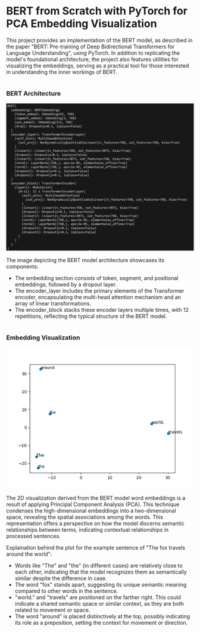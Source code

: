 #  BERT from Scratch with PyTorch for PCA Embedding Visualization

This project provides an implementation of the BERT model, as described in the paper "BERT: Pre-training of Deep Bidirectional Transformers for Language Understanding", using PyTorch. In addition to replicating the model's foundational architecture, the project also features utilities for visualizing the embeddings, serving as a practical tool for those interested in understanding the inner workings of BERT.

#
### BERT Architecture
![bert architecture](https://github.com/sahilnishad/BERT-from-Scratch-using-PyTorch/blob/main/images/bert%20architecture.PNG)

The image depicting the BERT model architecture showcases its components:

* The embedding section consists of token, segment, and positional embeddings, followed by a dropout layer.
* The encoder_layer includes the primary elements of the Transformer encoder, encapsulating the multi-head attention mechanism and an array of linear transformations.
* The encoder_block stacks these encoder layers multiple times, with 12 repetitions, reflecting the typical structure of the BERT model.


#
### Embedding Visualization
![embedding](https://github.com/sahilnishad/BERT-from-Scratch-using-PyTorch/blob/main/images/embedding.png)

The 2D visualization derived from the BERT model word embeddings is a result of applying Principal Component Analysis (PCA). This technique condenses the high-dimensional embeddings into a two-dimensional space, revealing the spatial associations among the words. This representation offers a perspective on how the model discerns semantic relationships between terms, indicating contextual relationships in processed sentences.

Explaination behind the plot for the example sentence of "The fox travels around the world":
* Words like "The" and "the" (in different cases) are relatively close to each other, indicating that the model recognizes them as semantically similar despite the difference in case.
* The word "fox" stands apart, suggesting its unique semantic meaning compared to other words in the sentence.
* "world." and "travels" are positioned on the farther right. This could indicate a shared semantic space or similar context, as they are both related to movement or space.
* The word "around" is placed distinctively at the top, possibly indicating its role as a preposition, setting the context for movement or direction.
